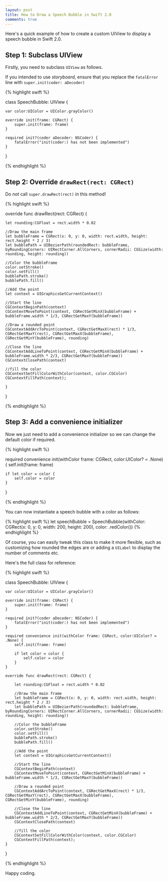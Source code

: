 ```yaml
---
layout: post
title: How to Draw a Speech Bubble in Swift 2.0
comments: true
---
```


Here's a quick example of how to create a custom UIView to display a speech bubble in Swift 2.0.

## Step 1: Subclass UIView

Firstly, you need to subclass `UIView` as follows.

If you intended to use *storyboard*, ensure that you replace the `fatalError` line with `super.init(coder: aDecoder)`

{% highlight swift %}

class SpeechBubble: UIView {

    var color:UIColor = UIColor.grayColor()

    override init(frame: CGRect) {
        super.init(frame: frame)
    }

    required init?(coder aDecoder: NSCoder) {
        fatalError("init(coder:) has not been implemented")
    }
}

{% endhighlight %}

## Step 2: Override `drawRect(rect: CGRect)`

<!--more-->

Do *not* call `super.drawRect(rect)` in this method!

{% highlight swift %}

  override func drawRect(rect: CGRect) {

    let rounding:CGFloat = rect.width * 0.02

    //Draw the main frame
    let bubbleFrame = CGRect(x: 0, y: 0, width: rect.width, height: rect.height * 2 / 3)
    let bubblePath = UIBezierPath(roundedRect: bubbleFrame, byRoundingCorners: UIRectCorner.AllCorners, cornerRadii: CGSize(width: rounding, height: rounding))

    //Color the bubbleFrame
    color.setStroke()
    color.setFill()
    bubblePath.stroke()
    bubblePath.fill()

    //Add the point
    let context = UIGraphicsGetCurrentContext()

    //Start the line
    CGContextBeginPath(context)
    CGContextMoveToPoint(context, CGRectGetMinX(bubbleFrame) + bubbleFrame.width * 1/3, CGRectGetMaxY(bubbleFrame))

    //Draw a rounded point
    CGContextAddArcToPoint(context, CGRectGetMaxX(rect) * 1/3, CGRectGetMaxY(rect), CGRectGetMaxX(bubbleFrame), CGRectGetMinY(bubbleFrame), rounding)

    //Close the line
    CGContextAddLineToPoint(context, CGRectGetMinX(bubbleFrame) + bubbleFrame.width * 2/3, CGRectGetMaxY(bubbleFrame))
    CGContextClosePath(context)

    //fill the color
    CGContextSetFillColorWithColor(context, color.CGColor)
    CGContextFillPath(context);

    }
 }

{% endhighlight %}

## Step 3: Add a convenience initializer

Now we just need to add a convenience initializer so we can change the default color if required.

{% highlight swift %}

 required convenience init(withColor frame: CGRect, color:UIColor? = .None) {
    self.init(frame: frame)

    if let color = color {
        self.color = color
    }
 }

{% endhighlight %}

You can now instantiate a speech bubble with a color as follows:

{% highlight swift %} let speechBubble = SpeechBubble(withColor: CGRect(x: 0, y: 0, width: 200, height: 200), color: .redColor()) {% endhighlight %}

Of course, you can easily tweak this class to make it more flexible, such as customizing how rounded the edges are or adding a `UILabel` to display the number of comments etc.

Here's the full class for reference:

{% highlight swift %}

class SpeechBubble: UIView {

    var color:UIColor = UIColor.grayColor()

    override init(frame: CGRect) {
        super.init(frame: frame)
    }

    required init?(coder aDecoder: NSCoder) {
        fatalError("init(coder:) has not been implemented")
    }

    required convenience init(withColor frame: CGRect, color:UIColor? = .None) {
        self.init(frame: frame)

        if let color = color {
            self.color = color
        }
    }

    override func drawRect(rect: CGRect) {

        let rounding:CGFloat = rect.width * 0.02

        //Draw the main frame
        let bubbleFrame = CGRect(x: 0, y: 0, width: rect.width, height: rect.height * 2 / 3)
        let bubblePath = UIBezierPath(roundedRect: bubbleFrame, byRoundingCorners: UIRectCorner.AllCorners, cornerRadii: CGSize(width: rounding, height: rounding))

        //Color the bubbleFrame
        color.setStroke()
        color.setFill()
        bubblePath.stroke()
        bubblePath.fill()

        //Add the point
        let context = UIGraphicsGetCurrentContext()

        //Start the line
        CGContextBeginPath(context)
        CGContextMoveToPoint(context, CGRectGetMinX(bubbleFrame) + bubbleFrame.width * 1/3, CGRectGetMaxY(bubbleFrame))

        //Draw a rounded point
        CGContextAddArcToPoint(context, CGRectGetMaxX(rect) * 1/3, CGRectGetMaxY(rect), CGRectGetMaxX(bubbleFrame), CGRectGetMinY(bubbleFrame), rounding)

        //Close the line
        CGContextAddLineToPoint(context, CGRectGetMinX(bubbleFrame) + bubbleFrame.width * 2/3, CGRectGetMaxY(bubbleFrame))
        CGContextClosePath(context)

        //fill the color
        CGContextSetFillColorWithColor(context, color.CGColor)
        CGContextFillPath(context);
    }
}

{% endhighlight %}

Happy coding.